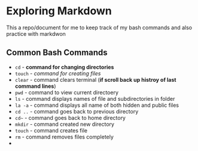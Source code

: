 # Exploring Markdown

This a repo/document for me to keep track of my bash commands and also practice with markdwon

## Common Bash Commands
- `cd` - **command for changing directories**
- `touch` - _command for creating files_
- `clear` - command clears terminal (**if scroll back up histroy of last command lines**)
- `pwd` - command to view current directoery
- `ls` - command displays names of file and subdirectories in folder
- `la -a` - command displays all name of both hidden and public files
- `cd ..` - command goes back to previous directory
- `cd~` - command goes back to home directory
- `mkdir` - command created new directory
- `touch` - command creates file
- `rm` - command removes files completely
- 